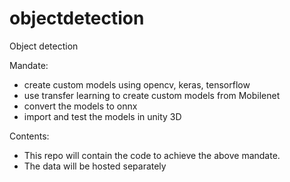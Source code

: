 # objectdetection
Object detection


Mandate:
- create custom models using opencv, keras, tensorflow
- use transfer learning to create custom models from Mobilenet
- convert the models to onnx
- import and test the models in unity 3D

Contents:
- This repo will contain the code to achieve the above mandate.
- The data will be hosted separately 
